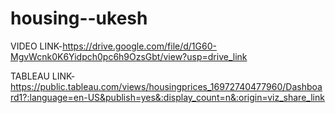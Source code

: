 # housing--ukesh

VIDEO LINK-https://drive.google.com/file/d/1G60-MgvWcnk0K6Yidpch0pc6h9OzsGbt/view?usp=drive_link

TABLEAU LINK-https://public.tableau.com/views/housingprices_16972740477960/Dashboard1?:language=en-US&publish=yes&:display_count=n&:origin=viz_share_link
